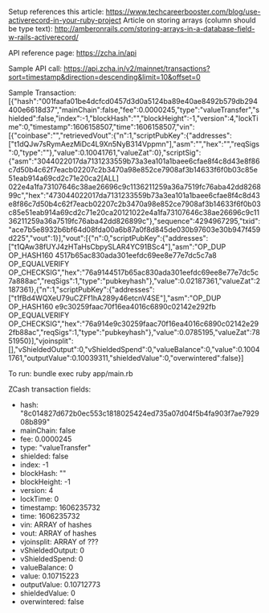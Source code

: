 Setup references this article: https://www.techcareerbooster.com/blog/use-activerecord-in-your-ruby-project
Article on storing arrays (column should be type text): http://amberonrails.com/storing-arrays-in-a-database-field-w-rails-activerecord/

API reference page: https://zcha.in/api

Sample API call: https://api.zcha.in/v2/mainnet/transactions?sort=timestamp&direction=descending&limit=10&offset=0

Sample Transaction: [{"hash":"001faafa01be4dcfcd0457d3d0a5124ba89e40ae8492b579db294400e6618d37","mainChain":false,"fee":0.0000245,"type":"valueTransfer","shielded":false,"index":-1,"blockHash":"","blockHeight":-1,"version":4,"lockTime":0,"timestamp":1606158507,"time":1606158507,"vin":[{"coinbase":"","retrievedVout":{"n":1,"scriptPubKey":{"addresses":["t1dQJw7sRymAezMiDc4L9Xn5NyB314Vppmn"],"asm":"","hex":"","reqSigs":0,"type":""},"value":0.10041761,"valueZat":0},"scriptSig":{"asm":"3044022017da7131233559b73a3ea101a1baee6cfae8f4c8d43e8f86c7d50b4c62f7eacb02207c2b3470a98e852ce7908af3b14633f6f0b03c85e51eab914a69cd2c71e20ca2[ALL] 022e4a1fa73107646c38ae26696c9c1136211259a36a7519fc76aba42dd826899c","hex":"473044022017da7131233559b73a3ea101a1baee6cfae8f4c8d43e8f86c7d50b4c62f7eacb02207c2b3470a98e852ce7908af3b14633f6f0b03c85e51eab914a69cd2c71e20ca20121022e4a1fa73107646c38ae26696c9c1136211259a36a7519fc76aba42dd826899c"},"sequence":4294967295,"txid":"ace7b5e8932b6bf64d08fda00a6b87a0f8d845de030b97603e30b947f459d225","vout":1}],"vout":[{"n":0,"scriptPubKey":{"addresses":["t1QAw38fUYJ4zHTaHsCbpySLAR4YC91BSc4"],"asm":"OP_DUP OP_HASH160 4517b65ac830ada301eefdc69ee8e77e7dc5c7a8 OP_EQUALVERIFY OP_CHECKSIG","hex":"76a9144517b65ac830ada301eefdc69ee8e77e7dc5c7a888ac","reqSigs":1,"type":"pubkeyhash"},"value":0.02187361,"valueZat":2187361},{"n":1,"scriptPubKey":{"addresses":["t1fBd4WQXeU79uCZFf1hA289y46etcnV4SE"],"asm":"OP_DUP OP_HASH160 e9c30259faac70f16ea4016c6890c02142e292fb OP_EQUALVERIFY OP_CHECKSIG","hex":"76a914e9c30259faac70f16ea4016c6890c02142e292fb88ac","reqSigs":1,"type":"pubkeyhash"},"value":0.0785195,"valueZat":7851950}],"vjoinsplit":[],"vShieldedOutput":0,"vShieldedSpend":0,"valueBalance":0,"value":0.10041761,"outputValue":0.10039311,"shieldedValue":0,"overwintered":false}]

To run: bundle exec ruby app/main.rb

ZCash transaction fields:
 * hash: "8c014827d672b0ec553c1818025424ed735a07d04f5b4fa903f7ae792908b899"
 * mainChain: false
 * fee: 0.0000245
 * type: "valueTransfer"
 * shielded: false
 * index: -1
 * blockHash: ""
 * blockHeight: -1
 * version: 4
 * lockTime: 0
 * timestamp: 1606235732
 * time: 1606235732
 * vin: ARRAY of hashes
 * vout: ARRAY of hashes
 * vjoinsplit: ARRAY of ???
 * vShieldedOutput: 0
 * vShieldedSpend: 0
 * valueBalance: 0
 * value: 0.10715223
 * outputValue: 0.10712773
 * shieldedValue: 0
 * overwintered: false

